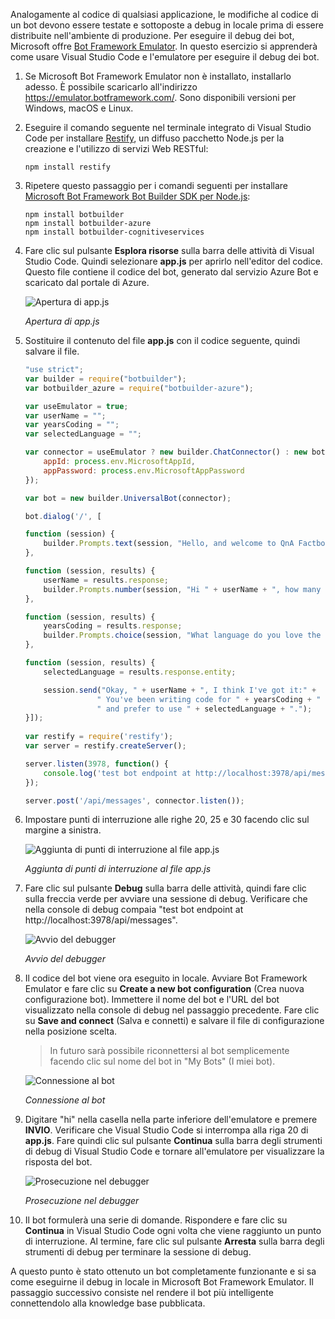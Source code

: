 Analogamente al codice di qualsiasi applicazione, le modifiche al codice di un bot devono essere testate e sottoposte a debug in locale prima di essere distribuite nell'ambiente di produzione. Per eseguire il debug dei bot, Microsoft offre [Bot Framework Emulator](https://emulator.botframework.com/). In questo esercizio si apprenderà come usare Visual Studio Code e l'emulatore per eseguire il debug dei bot.

1. Se Microsoft Bot Framework Emulator non è installato, installarlo adesso. È possibile scaricarlo all'indirizzo https://emulator.botframework.com/. Sono disponibili versioni per Windows, macOS e Linux.

1. Eseguire il comando seguente nel terminale integrato di Visual Studio Code per installare [Restify](http://restify.com/), un diffuso pacchetto Node.js per la creazione e l'utilizzo di servizi Web RESTful:

    ```
    npm install restify
    ```

1. Ripetere questo passaggio per i comandi seguenti per installare [Microsoft Bot Framework Bot Builder SDK per Node.js](https://docs.microsoft.com/bot-framework/nodejs/bot-builder-nodejs-quickstart):

    ```
    npm install botbuilder
    npm install botbuilder-azure
    npm install botbuilder-cognitiveservices
    ```

1. Fare clic sul pulsante **Esplora risorse** sulla barra delle attività di Visual Studio Code. Quindi selezionare **app.js** per aprirlo nell'editor del codice. Questo file contiene il codice del bot, generato dal servizio Azure Bot e scaricato dal portale di Azure.

    ![Apertura di app.js](../images/vs-select-index-js.png)

    _Apertura di app.js_ 

1. Sostituire il contenuto del file **app.js** con il codice seguente, quindi salvare il file.

    ```JavaScript
    "use strict";
    var builder = require("botbuilder");
    var botbuilder_azure = require("botbuilder-azure");
    
    var useEmulator = true; 
    var userName = ""; 
    var yearsCoding = ""; 
    var selectedLanguage = "";
    
    var connector = useEmulator ? new builder.ChatConnector() : new botbuilder_azure.BotServiceConnector({
        appId: process.env.MicrosoftAppId,
        appPassword: process.env.MicrosoftAppPassword      
    });
    
    var bot = new builder.UniversalBot(connector);
    
    bot.dialog('/', [
    
    function (session) {
        builder.Prompts.text(session, "Hello, and welcome to QnA Factbot! What's your name?");
    },
    
    function (session, results) {
        userName = results.response;
        builder.Prompts.number(session, "Hi " + userName + ", how many years have you been writing code?"); 
    },
    
    function (session, results) {
        yearsCoding = results.response;
        builder.Prompts.choice(session, "What language do you love the most?", ["C#", "Python", "Node.js", "Visual FoxPro"]);
    },
    
    function (session, results) {
        selectedLanguage = results.response.entity;   
    
        session.send("Okay, " + userName + ", I think I've got it:" +
                    " You've been writing code for " + yearsCoding + " years," +
                    " and prefer to use " + selectedLanguage + ".");
    }]);
     
    var restify = require('restify');
    var server = restify.createServer();

    server.listen(3978, function() {
        console.log('test bot endpoint at http://localhost:3978/api/messages');
    });

    server.post('/api/messages', connector.listen());    
    ```

1. Impostare punti di interruzione alle righe 20, 25 e 30 facendo clic sul margine a sinistra.
 
    ![Aggiunta di punti di interruzione al file app.js](../images/vs-add-breakpoints.png)

    _Aggiunta di punti di interruzione al file app.js_ 

1. Fare clic sul pulsante **Debug** sulla barra delle attività, quindi fare clic sulla freccia verde per avviare una sessione di debug. Verificare che nella console di debug compaia "test bot endpoint at http://localhost:3978/api/messages".
 
    ![Avvio del debugger](../images/vs-launch-debugger.png)

    _Avvio del debugger_ 

1. Il codice del bot viene ora eseguito in locale. Avviare Bot Framework Emulator e fare clic su **Create a new bot configuration** (Crea nuova configurazione bot). Immettere il nome del bot e l'URL del bot visualizzato nella console di debug nel passaggio precedente. Fare clic su **Save and connect** (Salva e connetti) e salvare il file di configurazione nella posizione scelta.

    > In futuro sarà possibile riconnettersi al bot semplicemente facendo clic sul nome del bot in "My Bots" (I miei bot).

    ![Connessione al bot](../images/new-bot-configuration.png)

    _Connessione al bot_ 

1. Digitare "hi" nella casella nella parte inferiore dell'emulatore e premere **INVIO**. Verificare che Visual Studio Code si interrompa alla riga 20 di **app.js**. Fare quindi clic sul pulsante **Continua** sulla barra degli strumenti di debug di Visual Studio Code e tornare all'emulatore per visualizzare la risposta del bot.
 
    ![Prosecuzione nel debugger](../images/continue-debugging.png)

    _Prosecuzione nel debugger_ 

1. Il bot formulerà una serie di domande. Rispondere e fare clic su **Continua** in Visual Studio Code ogni volta che viene raggiunto un punto di interruzione. Al termine, fare clic sul pulsante **Arresta** sulla barra degli strumenti di debug per terminare la sessione di debug.

A questo punto è stato ottenuto un bot completamente funzionante e si sa come eseguirne il debug in locale in Microsoft Bot Framework Emulator. Il passaggio successivo consiste nel rendere il bot più intelligente connettendolo alla knowledge base pubblicata.